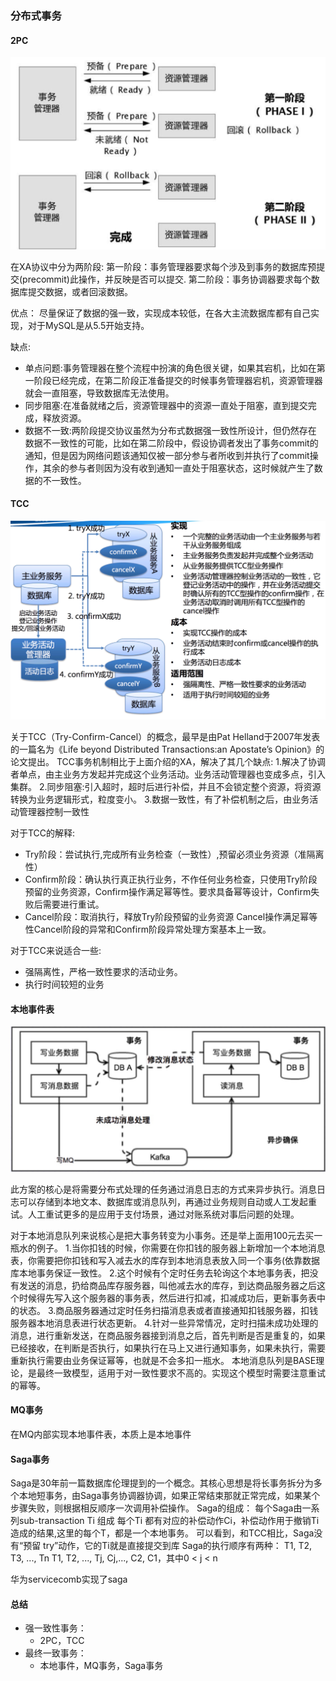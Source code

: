 ### 分布式事务

#### 2PC
![1557415329426.jpg](./res/1557415329426.jpg)

在XA协议中分为两阶段:
第一阶段：事务管理器要求每个涉及到事务的数据库预提交(precommit)此操作，并反映是否可以提交.
第二阶段：事务协调器要求每个数据库提交数据，或者回滚数据。

优点： 尽量保证了数据的强一致，实现成本较低，在各大主流数据库都有自己实现，对于MySQL是从5.5开始支持。


缺点:
* 单点问题:事务管理器在整个流程中扮演的角色很关键，如果其宕机，比如在第一阶段已经完成，在第二阶段正准备提交的时候事务管理器宕机，资源管理器就会一直阻塞，导致数据库无法使用。
* 同步阻塞:在准备就绪之后，资源管理器中的资源一直处于阻塞，直到提交完成，释放资源。
* 数据不一致:两阶段提交协议虽然为分布式数据强一致性所设计，但仍然存在 数据不一致性的可能，比如在第二阶段中，假设协调者发出了事务commit的通知，但是因为网络问题该通知仅被一部分参与者所收到并执行了commit操作，其余的参与者则因为没有收到通知一直处于阻塞状态，这时候就产生了数据的不一致性。

#### TCC
![1557415359853.jpg](./res/1557415359853.jpg)


关于TCC（Try-Confirm-Cancel）的概念，最早是由Pat Helland于2007年发表的一篇名为《Life beyond Distributed Transactions:an Apostate’s Opinion》的论文提出。
TCC事务机制相比于上面介绍的XA，解决了其几个缺点:
1.解决了协调者单点，由主业务方发起并完成这个业务活动。业务活动管理器也变成多点，引入集群。
2.同步阻塞:引入超时，超时后进行补偿，并且不会锁定整个资源，将资源转换为业务逻辑形式，粒度变小。
3.数据一致性，有了补偿机制之后，由业务活动管理器控制一致性

对于TCC的解释:
* Try阶段：尝试执行,完成所有业务检查（一致性）,预留必须业务资源（准隔离性）
* Confirm阶段：确认执行真正执行业务，不作任何业务检查，只使用Try阶段预留的业务资源，Confirm操作满足幂等性。要求具备幂等设计，Confirm失败后需要进行重试。
* Cancel阶段：取消执行，释放Try阶段预留的业务资源
Cancel操作满足幂等性Cancel阶段的异常和Confirm阶段异常处理方案基本上一致。

对于TCC来说适合一些:
* 强隔离性，严格一致性要求的活动业务。
* 执行时间较短的业务

#### 本地事件表
![1557415378096.jpg](./res/1557415378096.jpg)

此方案的核心是将需要分布式处理的任务通过消息日志的方式来异步执行。消息日志可以存储到本地文本、数据库或消息队列，再通过业务规则自动或人工发起重试。人工重试更多的是应用于支付场景，通过对账系统对事后问题的处理。

对于本地消息队列来说核心是把大事务转变为小事务。还是举上面用100元去买一瓶水的例子。
1.当你扣钱的时候，你需要在你扣钱的服务器上新增加一个本地消息表，你需要把你扣钱和写入减去水的库存到本地消息表放入同一个事务(依靠数据库本地事务保证一致性。
2.这个时候有个定时任务去轮询这个本地事务表，把没有发送的消息，扔给商品库存服务器，叫他减去水的库存，到达商品服务器之后这个时候得先写入这个服务器的事务表，然后进行扣减，扣减成功后，更新事务表中的状态。
3.商品服务器通过定时任务扫描消息表或者直接通知扣钱服务器，扣钱服务器本地消息表进行状态更新。
4.针对一些异常情况，定时扫描未成功处理的消息，进行重新发送，在商品服务器接到消息之后，首先判断是否是重复的，如果已经接收，在判断是否执行，如果执行在马上又进行通知事务，如果未执行，需要重新执行需要由业务保证幂等，也就是不会多扣一瓶水。
本地消息队列是BASE理论，是最终一致模型，适用于对一致性要求不高的。实现这个模型时需要注意重试的幂等。

#### MQ事务
在MQ内部实现本地事件表，本质上是本地事件

#### Saga事务
Saga是30年前一篇数据库伦理提到的一个概念。其核心思想是将长事务拆分为多个本地短事务，由Saga事务协调器协调，如果正常结束那就正常完成，如果某个步骤失败，则根据相反顺序一次调用补偿操作。
Saga的组成：
每个Saga由一系列sub-transaction Ti 组成
每个Ti 都有对应的补偿动作Ci，补偿动作用于撤销Ti造成的结果,这里的每个T，都是一个本地事务。
可以看到，和TCC相比，Saga没有“预留 try”动作，它的Ti就是直接提交到库
Saga的执行顺序有两种：
T1, T2, T3, ..., Tn
T1, T2, ..., Tj, Cj,..., C2, C1，其中0 < j < n

华为servicecomb实现了saga

#### 总结
* 强一致性事务：
    * 2PC，TCC
* 最终一致事务：
    * 本地事件，MQ事务，Saga事务